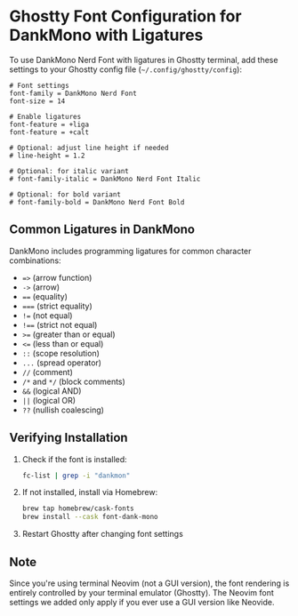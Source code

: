 # Ghostty Font Configuration for DankMono with Ligatures

To use DankMono Nerd Font with ligatures in Ghostty terminal, add these settings to your Ghostty config file (`~/.config/ghostty/config`):

```
# Font settings
font-family = DankMono Nerd Font
font-size = 14

# Enable ligatures
font-feature = +liga
font-feature = +calt

# Optional: adjust line height if needed
# line-height = 1.2

# Optional: for italic variant
# font-family-italic = DankMono Nerd Font Italic

# Optional: for bold variant
# font-family-bold = DankMono Nerd Font Bold
```

## Common Ligatures in DankMono

DankMono includes programming ligatures for common character combinations:
- `=>` (arrow function)
- `->` (arrow)
- `==` (equality)
- `===` (strict equality)
- `!=` (not equal)
- `!==` (strict not equal)
- `>=` (greater than or equal)
- `<=` (less than or equal)
- `::` (scope resolution)
- `...` (spread operator)
- `//` (comment)
- `/*` and `*/` (block comments)
- `&&` (logical AND)
- `||` (logical OR)
- `??` (nullish coalescing)

## Verifying Installation

1. Check if the font is installed:
   ```bash
   fc-list | grep -i "dankmon"
   ```

2. If not installed, install via Homebrew:
   ```bash
   brew tap homebrew/cask-fonts
   brew install --cask font-dank-mono
   ```

3. Restart Ghostty after changing font settings

## Note

Since you're using terminal Neovim (not a GUI version), the font rendering is entirely controlled by your terminal emulator (Ghostty). The Neovim font settings we added only apply if you ever use a GUI version like Neovide.